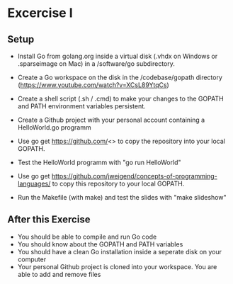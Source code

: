 # Excercise I

## Setup
- Install Go from golang.org inside a virtual disk (.vhdx on Windows or .sparseimage on Mac) in a /software/go subdirectory.
- Create a Go workspace on the disk in the /codebase/gopath directory (https://www.youtube.com/watch?v=XCsL89YtqCs)
- Create a shell script (.sh / .cmd) to make your changes to the GOPATH and PATH environment variables persistent.
- Create a Github project with your personal account containing a HelloWorld.go programm
- Use go get https://github.com/<<YOUR REPO>> to copy the repository into your local GOPATH.
- Test the HelloWorld programm with "go run HelloWorld"

- Use go get https://github.com/jweigend/concepts-of-programming-languages/ to copy this repository to your local GOPATH.
- Run the Makefile (with make) and test the slides with "make slideshow"

## After this Exercise
- You should be able to compile and run Go code
- You should know about the GOPATH and PATH variables
- You should have a clean Go installation inside a seperate disk on your computer
- Your personal Github project is cloned into your workspace. You are able to add and remove files


